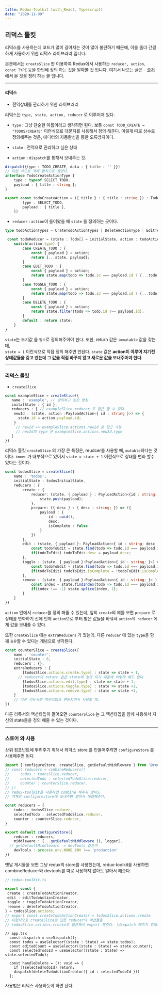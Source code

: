 ```yaml
---
title: Redux-Toolkit (with_React, Typescript)
date: "2020-11-09"
---
```


## 리덕스 툴킷

리덕스를 사용하는데 코드가 많이 길어지는 것이 많이 불편하기 때문에, 이를 좀더 간결하게 사용하기 위한 리덕스 라이브러리 입니다.

본문에서는 `createSlice` 만 이용하여 Redux에서 사용하는 `reducer, action, const TYPE` 등을 한번에 정의 하는 것을 알아볼 것 입니다.
여기서 나오는 글은 - [출처]( https://www.youtube.com/watch?v=9lCmbth63k0) 에서 본 것을 정리 하는 글 입니다.

---

#### 리덕스
 - 전역상태를 관리하기 위한 라이브러리
 
리덕스는 `type, state, action, reducer` 로 이루어져 있다. 
- `type` : 그냥 단순한 이름이라고 생각하면 된다.
보통 `const TODO_CREATE = "TODOS/CREATE"`
이런식으로 대문자를 사용해서 정의 해준다.
이렇게 따로 상수로 정의해주는 것은, 에디터의 자동완성을 통한 오류방지이다.

- `state` : 전역으로 관리하고 싶은 상태
- `action` : `dispatch`를 통해서 보내주는 것.  
```ts
dispatch({type : TODO_CREATE, data : { title : '' }})
// 이런 식으로 객체 형식으로 생겼다. 
interface TodoCreateActionType {
    type : typeof SELECT_TODO;
    payload : { title : string };
}

export const todoCreateAction = ({ title } : { title : string }) : TodoCreateActionType => ({
        type : SELECT_TODO,
        payload : { title },
    })
```

- `reducer` : `action`이 들어왔을 때 `state` 를 정의하는 곳이다.
```ts
type todoActionTypes = CrateTodoActionTypes | DeleteActionType | EditTodoActionType | ToggleActionType;

 const todoReducer = (state : Todo[] = initialState, action : todoActionTypes) => {
    switch(action.type) {
        case CREATE_TODO : {
            const { payload } = action;
            return [...state, payload];
        }
        case EDIT_TODO : {
            const { payload } = action;
            return state.map(todo => todo.id === payload.id ? {...todo, desc : payload.desc } : todo );
        }
        case TOGGLE_TODO : {
            const { payload } = action;
            return state.map(todo => todo.id === payload.id ? {...todo, isComplete : payload.isComplete } : todo);
        }
        case DELETE_TODO : {
            const { payload } = action;
            return state.filter(todo => todo.id !== payload.id);
        }
        default : return state;
    }
}
```
 `state`는 초기값 을 `필수`로 정의해주어야 한다. 
 또한, return 값은 `immutable` 값을 갖는데,  
 `state = 1` 이런식으로 직접 정의 해주면 안된다. `state` 값은  __action이 이루어 지기전 상태값들을 갖고 있는데 그 값을 직접 바꾸지 않고 새로운 값을 보내주어야 한다.__ 
 
---

### 리덕스 툴킷

- `createSlice` 
```ts
const exampleSlice = createSlice({
   name : 'example', // 정의하고 싶은 명칭 
   initalState : { id }, 
   reducers : { // exampleSlice.reducer 로 접근 할 수 있다.
    newId : (state, action :PayloadAction<{ id : string }>) => {
      state.id = action.payload.id;
    }
     // newId => exampleSlice.actions.newId 로 접근 가능
     // newId의 type 은 exampleSlice.actions.newId.type
   }
})

```
리덕스 툴킷 `createSlice` 의 가장 큰 특징은, reudcer를 사용할 때, `mutable`하다는 것이다. `immer` 가 내부적으로 있어서 `state = state + 1` 이런식으로 상태를 변화 할수 있다는 것이다.


```ts
const todosSlice = createSlice({
    name : 'todos',
    initialState : todosInitialState,
    reducers : {
        create : {
            reducer: (state, { payload } : PayloadAction<{id : string; desc: string; isComplete : boolean; }>) => {
                state.push(payload);
            },
            prepare: ({ desc } : { desc : string; }) => ({
                payload : {
                    id : uuid(),
                    desc,
                    isComplete : false
                }
            })
        },
        edit : (state, { payload }: PayloadAction<{ id : string; desc : string; }>) => {
            const todoToEdit = state.find(todo => todo.id === payload.id);
            if(todoToEdit) todoToEdit.desc = payload.desc;
        },
        toggle : (state, { payload }:PayloadAction<{ id : string; }>) => {
            const todoToEdit = state.find(todo => todo.id === payload.id);
            if(todoToEdit) todoToEdit.isComplete = !todoToEdit.isComplete;
        },
        remove : (state, { payload }:PayloadAction<{ id : string; }> ) =>{
            const index = state.findIndex(todo => todo.id === payload.id);
            if(index !== -1) state.splice(index, 1);
        }
    }
})
```
`action` 안에서 `reducer`를 정의 해줄 수 있는데, 앞의 `create`의 예를 보면 `prepare` 로 상태를 변화하기 전에 먼저 `action`으로 부터 받은 값들을 바꿔서 `action의 reducer` 에게 값을 보내줄 수 있다. 

또한 `createSlice` 에는 `extraReducers` 가 있는데, 다른 `reducer` 에 있는 `type`을 함께 `공유`할 수 있다는 개념으로 생각된다.

```ts
const counterSlice = createSlice({
    name : 'counter',
    initialState : 0,
    reducers : {},
    extraReducers : {
        [todosSlice.actions.create.type] : state => state + 1,
      // reducer의 return 값은 state에 정의 되기 때문에 이렇게 해도 된다
        [todosSlice.actions.edit.type] : state => state + 1,
        [todosSlice.actions.toggle.type] : state => state +1,
        [todosSlice.actions.remove.type] : state => state +1,
    }
    // 다른 리듀서의 액션타입과 연동지어서 사용할 때.
})
```
다른 리듀서의 액션타입이 들어오면 `counterSlice` 는 그 액션타입을 함께 사용해서 자신의 state들을 정의 해줄 수 있는 것이다.

---
### 스토어 와 사용

 상위 컴포넌트에 뿌려주기 위해서 리덕스 store 를 만들어주려면 `configureStore` 를 사용해주면 된다.
 
```ts
import { configureStore, createSlice, getDefaultMiddleware } from '@reduxjs/toolkit';
// const reducers = combineReducers({
//     todos : todosSlice.reducer,
//     selectedTodo : selectedTodoSlice.reducer,
//     counter : counterSlice.reducer,
// })
// redux-toolkit을 사용하면 combine 해주지 않아도
// 객체로 configurestore에 보내주면 알아서 해결해준다.

const reducers = {
    todos : todosSlice.reducer,
    selectedTodo : selectedTodoSlice.reducer,
    counter : counterSlice.reducer,
}

export default configureStore({
    reducer : reducers,
    middleware : [...getDefaultMiddleware (), logger],
  // getDefaultMiddleware -> devTools 같은거
    devTools : process.env.NODE_ENV !== 'production'
})
```

옛날 게시물을 보면 그냥 redux의 store를 사용했는데, redux-toolkit을 사용하면 combineReducer와 devtools를 따로 사용하지 않아도 알아서 해준다.

```ts
// redux-toolkit.ts

export const {
 create : createTodoActionCreator,
 edit : editTodoActionCreator,
 toggle : toggleTodoActionCreator,
 remove : deleteTodoActionCreator,
} = todosSlice.actions;
// export const createTodoActionCreator = todosSlice.actions.create
// 이런식으로 createSlice로 만든 reducer의 액션들을 
// todosSlice.actions.create로 접근해서 export 해준다. (dispatch 해주기 위해서)

```

```tsx
// app.tsx
  const dispatch = useDispatch();
  const todos = useSelector((state : State) => state.todos);
  const editedCount = useSelector((state : State) => state.counter);
  const selectedTodoId = useSelector((state : State) => state.selectedTodo);

  const handleDelete = (): void => {
    if (!selectedTodoId) return;
    dispatch(deleteTodoActionCreator({ id : selectedTodoId }))
  };
```

사용법은 리덕스 사용하듯이 하면 된다.